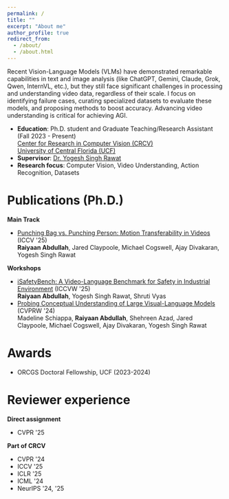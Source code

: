 ```yaml
---
permalink: /
title: ""
excerpt: "About me"
author_profile: true
redirect_from: 
  - /about/
  - /about.html
---
```

Recent Vision-Language Models (VLMs) have demonstrated remarkable capabilities in text and image analysis (like ChatGPT, Gemini, Claude, Grok, Qwen, InternVL, etc.), but they still face significant challenges in processing and understanding video data, regardless of their scale. I focus on identifying failure cases, curating specialized datasets to evaluate these models, and proposing methods to boost accuracy. Advancing video understanding is critical for achieving AGI.
* **Education**: Ph.D. student and Graduate Teaching/Research Assistant (Fall 2023 - Present)  
  [Center for Research in Computer Vision (CRCV)](https://www.crcv.ucf.edu/)  
  [University of Central Florida (UCF)](https://www.ucf.edu/)  
* **Supervisor**: [Dr. Yogesh Singh Rawat](https://www.crcv.ucf.edu/person/rawat/)  
* **Research focus**: Computer Vision, Video Understanding, Action Recognition, Datasets  

Publications (Ph.D.)
======
**Main Track**
* [Punching Bag vs. Punching Person: Motion Transferability in Videos](https://raiyaan.xyz/Motion-Transfer-webpage/) (ICCV '25)  
  **Raiyaan Abdullah**, Jared Claypoole, Michael Cogswell, Ajay Divakaran, Yogesh Singh Rawat  

**Workshops**
* [iSafetyBench: A Video-Language Benchmark for Safety in Industrial Environment](https://isafetybench.github.io/) (ICCVW '25)  
  **Raiyaan Abdullah**, Yogesh Singh Rawat, Shruti Vyas  
* [Probing Conceptual Understanding of Large Visual-Language Models](https://openaccess.thecvf.com/content/CVPR2024W/MMFM/papers/Schiappa_Probing_Conceptual_Understanding_of_Large_Visual-Language_Models_CVPRW_2024_paper.pdf) (CVPRW '24)  
  Madeline Schiappa, **Raiyaan Abdullah**, Shehreen Azad, Jared Claypoole, Michael Cogswell, Ajay Divakaran, Yogesh Singh Rawat

<!-- Skills
======
I primarily conduct my research in Python, leveraging PyTorch and other widely used libraries. I also have practical experience with graphic-design tools (Adobe Photoshop, Illustrator), video-editing applications, and web technologies (HTML, CSS, JavaScript). -->

Awards
======
* ORCGS Doctoral Fellowship, UCF (2023-2024)

Reviewer experience
======
**Direct assignment**
* CVPR '25  

**Part of CRCV**
* CVPR '24
* ICCV '25
* ICLR '25
* ICML '24
* NeurIPS '24, '25


  
<!-- Publications
======
  <ul>{% for post in site.publications %}
    {% include archive-single-cv.html %}
  {% endfor %}</ul> -->

